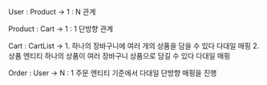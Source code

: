 User :  Product -> 1 : N 관계 

Product :  Cart -> 1 : 1 단방향 관계 

Cart : CartList -> 1. 하나의 장바구니에 여러 개의 상품을 담을 수 있다
    다대일 매핑
    2. 상품 엔티티 하나의 상품이 여러 장바구니 상품으로 담길 수 있다
    다대일 매핑

Order : User -> N : 1 주문 엔티티 기준에서 다대일 단방향 매핑을 진행 
